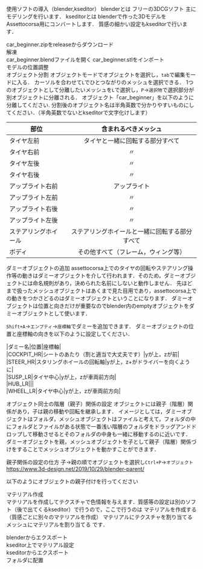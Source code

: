 使用ソフトの導入（blender,kseditor）
blenderとは
フリーの3DCGソフト
主にモデリングを行います．
kseditorとは
blenderで作った3DモデルをAssettocorsa用にコンバートします．
質感の細かい設定もkseditorで行います．

car_beginner.zipをreleaseからダウンロード  
解凍  
car_beginner.blendファイルを開く
car_beginner.stlをインポート  
モデルの位置調整  
オブジェクト分割
オブジェクトモードでオブジェクトを選択し，`tab`で編集モードに入る．
カーソルを合わせて`L`でひとつながりのメッシュを選択できる．
1つのオブジェクトとして分離したいメッシュを`L`で選択し，`P`→`選択物`で選択部分が別オブジェクトに分離される．
オブジェクト「car_beginner」を以下のように分離してください.
分割後のオブジェクト名は半角英数で分かりやすいものにしてください．（半角英数でないとkseditorで文字化けします）

|部位|含まれるべきメッシュ|  
|---|:---:|
|タイヤ左前|タイヤと一緒に回転する部分すべて|  
|タイヤ右前|〃|  
|タイヤ左後|〃|  
|タイヤ右後|〃|  
|アップライト右前|アップライト|  
|アップライト左前|〃|  
|アップライト右後|〃|  
|アップライト左後|〃|  
|ステアリングホイール|ステアリングホイールと一緒に回転する部分すべて|  
|ボディ|その他すべて（フレーム，ウィング等）|  

ダミーオブジェクトの追加
assettocorsa上でのタイヤの回転やステアリング操作等の動きはダミーオブジェクトを介して行われます．そのため，ダミーオブジェクトには命名規則があり，決められた名前にしないと動作しません．
先ほどまで扱ったメッシュオブジェクトはあくまで見た目用であり，assettocorsa上での動きをつかさどるのはダミーオブジェクトということになります．
ダミーオブジェクトは位置と向きだけが重要なのでblender内のemptyオブジェクトをダミーオブジェクトとして使います．

`Shift+A`→`エンプティ`→`座標軸`でダミーを追加できます．
ダミーオブジェクトの位置と座標軸の向きを以下のように設定してください．

|ダミー名|位置|座標軸|  
|COCKPIT_HR|シートのあたり（割と適当で大丈夫です）|yが上，zが前|  
|STEER_HR|スタリングホイールの回転軸|yが上，z+がドライバーを向くように|  
|SUSP_LR|タイヤ中心|yが上，zが車両前方向|  
|HUB_LR|||  
|WHEEL_LR|タイヤ中心|yが上，zが車両前方向|  

オブジェクト同士の階層（親子）関係の設定
オブジェクトには親子（階層）関係があり，子は親の移動や回転を継承します．
イメージとしては，ダミーオブジェクトはフォルダ，メッシュオブジェクトはファイルと考えて，フォルダの中にフォルダとファイルがある状態で一番浅い階層のフォルダをドラッグアンドドロップして移動させるとそのフォルダの中身も一緒に移動するのに近いです．
ダミーオブジェクトを親，メッシュオブジェクトを子として親子（階層）関係づけをすることでメッシュオブジェクトを動かすことができます．

親子関係の設定の仕方
子→親の順でオブジェクトを選択し`Ctrl+P`→`オブジェクト`  
https://www.3d-design.net/2019/10/29/blender-parent/

以下のようにオブジェクトの親子付けを行ってください

マテリアル作成  
マテリアルを作成してテクスチャで色情報を与えます．質感等の設定は別のソフト（後で出てくるkseditor）で行うので，ここで行うのは
マテリアルを作成する（質感ごとに別々のマテリアルを作成）
マテリアルにテクスチャを割り当てる
メッシュにマテリアルを割り当てる
です．

blenderからエクスポート  
kseditor上でマテリアル設定  
kseditorからエクスポート  
フォルダに配置  

